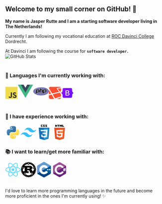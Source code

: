 ## Welcome to my small corner on GitHub! 👋

**My name is Jasper Rutte and I am a starting software developer living in The Netherlands!**

Currently I am following my vocational education at [ROC Davinci College](https://www.davinci.nl/opleidingen/mbo-opleidingen/opleidingen/software-developer-bol/) Dordrecht.

At Davinci I am following the course for **```software developer```.**\
![GitHub Stats](https://github-readme-stats.vercel.app/api?username=JasperRutte&theme=vue)


### <br>🧰 Languages I'm currently working with: 

<img src="https://github.com/devicons/devicon/blob/master/icons/javascript/javascript-original.svg" alt="JavaScript" width="40" height="40"><img src="https://github.com/devicons/devicon/blob/master/icons/vuejs/vuejs-original.svg" alt="Vue" width="50" height="50"><img src="https://github.com/devicons/devicon/blob/master/icons/php/php-original.svg" alt="PHP" width="50" height="50"><img src="https://github.com/devicons/devicon/blob/master/icons/laravel/laravel-plain.svg" alt="Laravel" width="40" height="40"><img src="https://github.com/devicons/devicon/blob/master/icons/bootstrap/bootstrap-original.svg" alt="Bootstrap" width="40" height="40">


### <br>🔨 I have experience working with:
<img src="https://github.com/devicons/devicon/blob/master/icons/python/python-original.svg" alt="Python" width="50" height="50"><img src="https://raw.githubusercontent.com/devicons/devicon/1119b9f84c0290e0f0b38982099a2bd027a48bf1/icons/tailwindcss/tailwindcss-plain.svg" alt="Tailwind" width="50" height="50"><img src="https://github.com/devicons/devicon/blob/master/icons/css3/css3-original-wordmark.svg" alt="CSS" width="50" height="50"><img src="https://github.com/devicons/devicon/blob/master/icons/html5/html5-original-wordmark.svg" alt="HTML" width="50" height="50">



### 📚 I want to learn/get more familiar with:
<img src="https://github.com/devicons/devicon/blob/master/icons/react/react-original.svg" alt="React" width="50" height="50"><img src="https://github.com/devicons/devicon/blob/master/icons/rust/rust-plain.svg" alt="Rust" width="50" height="50"><img src="https://github.com/devicons/devicon/blob/master/icons/cplusplus/cplusplus-original.svg" alt="C++" width="50" height="50"><img src="https://github.com/devicons/devicon/blob/master/icons/csharp/csharp-original.svg" alt="C#" width="50" height="50">

 

<br> I'd love to learn more programming languages in the future and become more proficient in the ones I'm currently using! ✨
